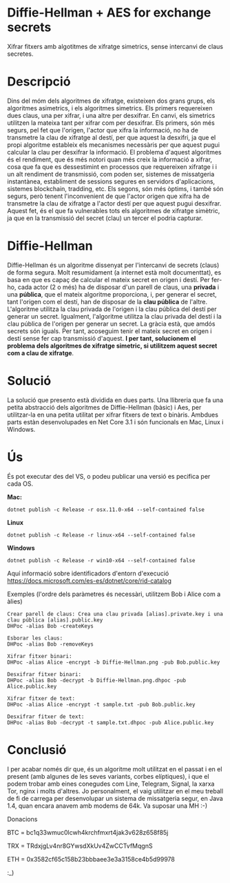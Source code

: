 # Diffie-Hellman + AES for exchange secrets
Xifrar fitxers amb algotitmes de xifratge simetrics, sense intercanvi de claus secretes.

# Descripció
Dins del móm dels algoritmes de xifratge, existeixen dos grans grups, els algoritmes asimetrics, i els algoritmes simetrics. Els primers requereixen dues claus, una per xifrar, i una altre per desxifrar. En canvi, els simetrics utilitzen la mateixa tant per xifrar com per desxifrar. Els primers, són més segurs, pel fet que l'origen, l'actor que xifra la informació, no ha de transmetre la clau de xifratge al destí, per que aquest la desxifri, ja que el propi algoritme estableix els mecanismes necessàris per que aquest pugui calcular la clau per desxifrar la informació. El problema d'aquest algoritmes és el rendiment, que és més notori quan més creix la informació a xifrar, cosa que fa que es dessestimint en processos que requereixen xifratge i i un alt rendiment de transmissió, com poden ser, sistemes de missatgeria instantànea, establiment de sessions segures en servidors d'aplicacions, sistemes blockchain, tradding, etc. Els segons, són més òptims, i també són segurs, però tenent l'inconvenient de que l'actor origen que xifra ha de transmetre la clau de xifratge a l'actor destí per que aquest pugui desxifrar. Aquest fet, és el que fa vulnerables tots els algoritmes de xifratge simètric, ja que en la transmissió del secret (clau) un tercer el podria capturar.

# Diffie-Hellman
Diffie-Hellman és un algoritme dissenyat per l'intercanvi de secrets (claus) de forma segura. Molt resumidament (a internet està molt documenttat), es basa en que es capaç de calcular el mateix secret en origen i destí. Per fer-ho, cada actor (2 o més) ha de disposar d'un parell de claus, una **privada** i una **pública**, que el mateix algoritme proporciona, i, per generar el secret, tant l'origen com el destí, han de disposar de la **clau pública** de l'altre. 
L'algoritme utilitza la clau privada de l'origen i la clau pública del destí per generar un secret. Igualment, l'algoritme utilitza la clau privada del destí i la clau pública de l'origen per generar un secret. La gràcia està, que amdós secrets són iguals. Per tant, acoseguim tenir el mateix secret en origen i destí sense fer cap transmissió d'aquest. **I per tant, solucionem el problema dels algoritmes de xifratge simetric, si utilitzem aquest secret com a clau de xifratge**.

# Solució
La solució que presento està dividida en dues parts. Una llibreria que fa una petita abstracció dels algoritmes de Diffie-Hellman (bàsic) i Aes, per utilitzar-la en una petita utilitat per xifrar fitxers de text o binàris. Ambdues parts estàn desenvolupades en Net Core 3.1 i són funcionals en Mac, Linux i Windows.

# Ús
És pot executar des del VS, o podeu publicar una versió es pecifica per cada OS.

**Mac:**
```
dotnet publish -c Release -r osx.11.0-x64 --self-contained false
```
**Linux**
```
dotnet publish -c Release -r linux-x64 --self-contained false
```
**Windows**
```
dotnet publish -c Release -r win10-x64 --self-contained false
```

Aquí informació sobre identificadors d'entorn d'execució https://docs.microsoft.com/es-es/dotnet/core/rid-catalog

Exemples (l'ordre dels paràmetres és necessàri, utilitzem Bob i Alice com a àlies)

```
Crear parell de claus: Crea una clau privada [alias].private.key i una clau pública [alias].public.key
DHPoc -alias Bob -createKeys

Esborar les claus:
DHPoc -alias Bob -removeKeys

Xifrar fitxer binari:
DHPoc -alias Alice -encrypt -b Diffie-Hellman.png -pub Bob.public.key

Desxifrar fitxer binari:
DHPoc -alias Bob -decrypt -b Diffie-Hellman.png.dhpoc -pub Alice.public.key

Xifrar fitxer de text:
DHPoc -alias Alice -encrypt -t sample.txt -pub Bob.public.key

Desxifrar fitxer de text:
DHPoc -alias Bob -decrypt -t sample.txt.dhpoc -pub Alice.public.key
```

# Conclusió
I per acabar només dir que, és un algoritme molt utilitzat en el passat i en el present (amb algunes de les seves variants, corbes elíptiques), i que el podem trobar amb eines conegudes com Line, Telegram, Signal, la xarxa Tor, nginx i molts d'altres. Jo personalment, el vaig utilitzar en el meu treball de fi de carrega per desenvolupar un sistema de missatgeria segur, en Java 1.4, quan encara anavem amb modems de 64k. Va suposar una MH :-)

Donacions

BTC = bc1q33wmuc0lcwh4krchfmxrt4jak3v628z658f85j

TRX = TRdxjgLv4nr8GYwsdXkUv4ZwCCTvfMqgnS

ETH = 0x3582cf65c158b23bbbaee3e3a3158ce4b5d99978

:_)




